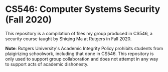 # CS546: Computer Systems Security (Fall 2020)
This repository is a compilation of files my group produced in CS546, a security course taught by Shiqing Ma at Rutgers in Fall 2020.

**Note**: Rutgers University's Academic Integrity Policy prohibits students from plaigirizing schoolwork, including that done in CS546. This repository is only used to support group collaboration and does not attempt in any way to support acts of academic dishonesty.
